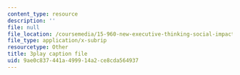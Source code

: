 ```yaml
---
content_type: resource
description: ''
file: null
file_location: /coursemedia/15-960-new-executive-thinking-social-impact-technology-projects-fall-2017-spring-2018/9ae0c837441a499914a2ce8cda564937_Ek90ivXyusk.srt
file_type: application/x-subrip
resourcetype: Other
title: 3play caption file
uid: 9ae0c837-441a-4999-14a2-ce8cda564937
---
```


